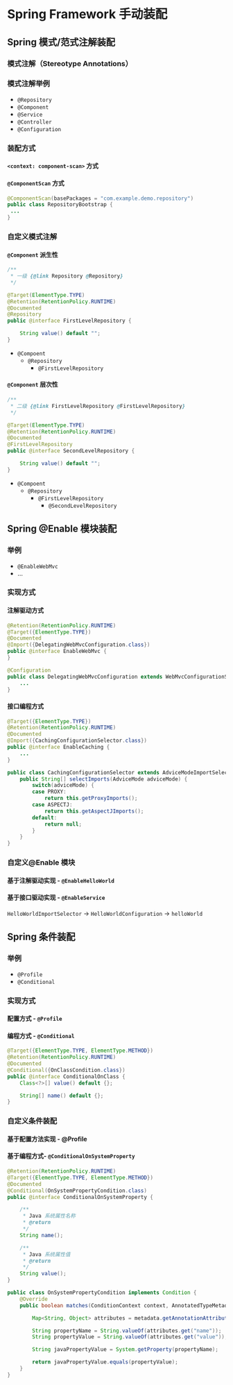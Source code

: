 # Spring Framework 手动装配

## Spring 模式/范式注解装配

### 模式注解（Stereotype Annotations）

### 模式注解举例

* `@Repository`
* `@Component`
* `@Service`
* `@Controller`
* `@Configuration`

### 装配方式

#### `<context: component-scan>` 方式

#### `@ComponentScan` 方式

```java
@ComponentScan(basePackages = "com.example.demo.repository")
public class RepositoryBootstrap {
 ...
}
```

### 自定义模式注解

#### `@Component` 派生性

```java
/**
 * 一级 {@link Repository @Repository}
 */

@Target(ElementType.TYPE)
@Retention(RetentionPolicy.RUNTIME)
@Documented
@Repository
public @interface FirstLevelRepository {

    String value() default "";
}
```

* `@Compoent`
  * `@Repository`
    * `@FirstLevelRepository`

#### `@Component` 层次性

```java
/**
 * 二级 {@link FirstLevelRepository @FirstLevelRepository}
 */

@Target(ElementType.TYPE)
@Retention(RetentionPolicy.RUNTIME)
@Documented
@FirstLevelRepository
public @interface SecondLevelRepository {

    String value() default "";
}
```

* `@Compoent`
  * `@Repository`
    * `@FirstLevelRepository`
      * `@SecondLevelRepository`

## Spring @Enable 模块装配

### 举例

* `@EnableWebMvc`
* ...

### 实现方式

#### 注解驱动方式

```java
@Retention(RetentionPolicy.RUNTIME)
@Target({ElementType.TYPE})
@Documented
@Import({DelegatingWebMvcConfiguration.class})
public @interface EnableWebMvc {
}
```

```java
@Configuration
public class DelegatingWebMvcConfiguration extends WebMvcConfigurationSupport {
    ...
}
```

#### 接口编程方式

```java
@Target({ElementType.TYPE})
@Retention(RetentionPolicy.RUNTIME)
@Documented
@Import({CachingConfigurationSelector.class})
public @interface EnableCaching {
    ...
}
```

```java
public class CachingConfigurationSelector extends AdviceModeImportSelector<EnableCaching> {
    public String[] selectImports(AdviceMode adviceMode) {
        switch(adviceMode) {
        case PROXY:
            return this.getProxyImports();
        case ASPECTJ:
            return this.getAspectJImports();
        default:
            return null;
        }
    }
}
```

### 自定义@Enable 模块

#### 基于注解驱动实现 - `@EnableHelloWorld`

#### 基于接口驱动实现 - `@EnableService`

`HelloWorldImportSelector` -&gt; `HelloWorldConfiguration` -&gt; `helloWorld`

## Spring 条件装配

### 举例

* `@Profile`
* `@Conditional`

### 实现方式

#### 配置方式 - `@Profile`

#### 编程方式 - `@Conditional`

```java
@Target({ElementType.TYPE, ElementType.METHOD})
@Retention(RetentionPolicy.RUNTIME)
@Documented
@Conditional({OnClassCondition.class})
public @interface ConditionalOnClass {
    Class<?>[] value() default {};

    String[] name() default {};
}
```

### 自定义条件装配

#### 基于配置方法实现 - @Profile

#### 基于编程方式- `@ConditionalOnSystemProperty`

```java
@Retention(RetentionPolicy.RUNTIME)
@Target({ElementType.TYPE, ElementType.METHOD})
@Documented
@Conditional(OnSystemPropertyCondition.class)
public @interface ConditionalOnSystemProperty {

    /**
     * Java 系统属性名称
     * @return
     */
    String name();

    /**
     * Java 系统属性值
     * @return
     */
    String value();
}
```

```java
public class OnSystemPropertyCondition implements Condition {
    @Override
    public boolean matches(ConditionContext context, AnnotatedTypeMetadata metadata) {

        Map<String, Object> attributes = metadata.getAnnotationAttributes(ConditionalOnSystemProperty.class.getName());

        String propertyName = String.valueOf(attributes.get("name"));
        String propertyValue = String.valueOf(attributes.get("value"));

        String javaPropertyValue = System.getProperty(propertyName);

        return javaPropertyValue.equals(propertyValue);
    }
}

```



